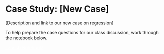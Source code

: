 # **Case Study:** [New Case]

[Description and link to our new case on regression]

To help prepare the case questions for our class discussion, work through the notebook below.

<a href="https://colab.research.google.com/drive/1WDhino5fdeq68OdLLN5ocrYVhCuA3ZLU?usp=sharing" class="btn btn-primary" style="color:white;" target="_blank">Launch Notebook!</a>